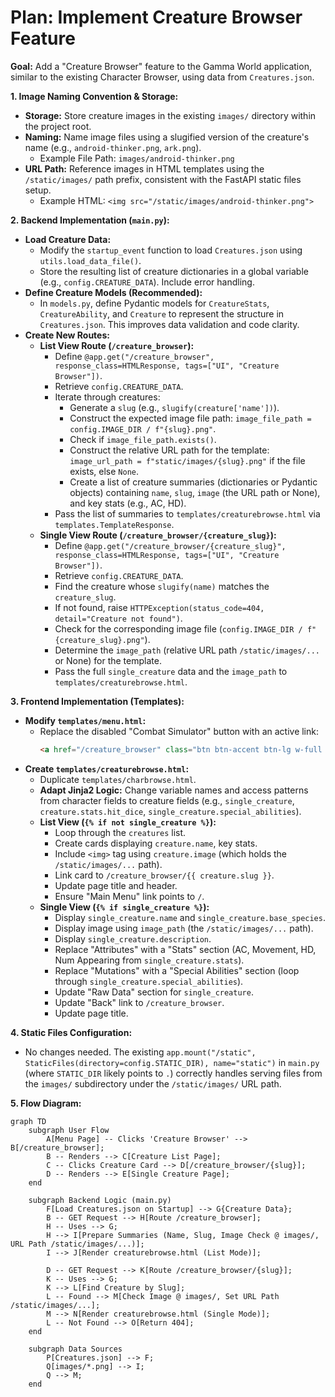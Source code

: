 # Plan: Implement Creature Browser Feature

**Goal:** Add a "Creature Browser" feature to the Gamma World application, similar to the existing Character Browser, using data from `Creatures.json`.

**1. Image Naming Convention & Storage:**

*   **Storage:** Store creature images in the existing `images/` directory within the project root.
*   **Naming:** Name image files using a slugified version of the creature's name (e.g., `android-thinker.png`, `ark.png`).
    *   Example File Path: `images/android-thinker.png`
*   **URL Path:** Reference images in HTML templates using the `/static/images/` path prefix, consistent with the FastAPI static files setup.
    *   Example HTML: `<img src="/static/images/android-thinker.png">`

**2. Backend Implementation (`main.py`):**

*   **Load Creature Data:**
    *   Modify the `startup_event` function to load `Creatures.json` using `utils.load_data_file()`.
    *   Store the resulting list of creature dictionaries in a global variable (e.g., `config.CREATURE_DATA`). Include error handling.
*   **Define Creature Models (Recommended):**
    *   In `models.py`, define Pydantic models for `CreatureStats`, `CreatureAbility`, and `Creature` to represent the structure in `Creatures.json`. This improves data validation and code clarity.
*   **Create New Routes:**
    *   **List View Route (`/creature_browser`):**
        *   Define `@app.get("/creature_browser", response_class=HTMLResponse, tags=["UI", "Creature Browser"])`.
        *   Retrieve `config.CREATURE_DATA`.
        *   Iterate through creatures:
            *   Generate a `slug` (e.g., `slugify(creature['name'])`).
            *   Construct the expected image file path: `image_file_path = config.IMAGE_DIR / f"{slug}.png"`.
            *   Check if `image_file_path.exists()`.
            *   Construct the relative URL path for the template: `image_url_path = f"static/images/{slug}.png"` if the file exists, else `None`.
            *   Create a list of creature summaries (dictionaries or Pydantic objects) containing `name`, `slug`, `image` (the URL path or None), and key stats (e.g., AC, HD).
        *   Pass the list of summaries to `templates/creaturebrowse.html` via `templates.TemplateResponse`.
    *   **Single View Route (`/creature_browser/{creature_slug}`):**
        *   Define `@app.get("/creature_browser/{creature_slug}", response_class=HTMLResponse, tags=["UI", "Creature Browser"])`.
        *   Retrieve `config.CREATURE_DATA`.
        *   Find the creature whose `slugify(name)` matches the `creature_slug`.
        *   If not found, raise `HTTPException(status_code=404, detail="Creature not found")`.
        *   Check for the corresponding image file (`config.IMAGE_DIR / f"{creature_slug}.png"`).
        *   Determine the `image_path` (relative URL path `/static/images/...` or None) for the template.
        *   Pass the full `single_creature` data and the `image_path` to `templates/creaturebrowse.html`.

**3. Frontend Implementation (Templates):**

*   **Modify `templates/menu.html`:**
    *   Replace the disabled "Combat Simulator" button with an active link:
        ```html
        <a href="/creature_browser" class="btn btn-accent btn-lg w-full max-w-xs">Creature Browser</a>
        ```
*   **Create `templates/creaturebrowse.html`:**
    *   Duplicate `templates/charbrowse.html`.
    *   **Adapt Jinja2 Logic:** Change variable names and access patterns from character fields to creature fields (e.g., `single_creature`, `creature.stats.hit_dice`, `single_creature.special_abilities`).
    *   **List View (`{% if not single_creature %}`):**
        *   Loop through the `creatures` list.
        *   Create cards displaying `creature.name`, key stats.
        *   Include `<img>` tag using `creature.image` (which holds the `/static/images/...` path).
        *   Link card to `/creature_browser/{{ creature.slug }}`.
        *   Update page title and header.
        *   Ensure "Main Menu" link points to `/`.
    *   **Single View (`{% if single_creature %}`):**
        *   Display `single_creature.name` and `single_creature.base_species`.
        *   Display image using `image_path` (the `/static/images/...` path).
        *   Display `single_creature.description`.
        *   Replace "Attributes" with a "Stats" section (AC, Movement, HD, Num Appearing from `single_creature.stats`).
        *   Replace "Mutations" with a "Special Abilities" section (loop through `single_creature.special_abilities`).
        *   Update "Raw Data" section for `single_creature`.
        *   Update "Back" link to `/creature_browser`.
        *   Update page title.

**4. Static Files Configuration:**

*   No changes needed. The existing `app.mount("/static", StaticFiles(directory=config.STATIC_DIR), name="static")` in `main.py` (where `STATIC_DIR` likely points to `.`) correctly handles serving files from the `images/` subdirectory under the `/static/images/` URL path.

**5. Flow Diagram:**

```mermaid
graph TD
    subgraph User Flow
        A[Menu Page] -- Clicks 'Creature Browser' --> B[/creature_browser];
        B -- Renders --> C[Creature List Page];
        C -- Clicks Creature Card --> D[/creature_browser/{slug}];
        D -- Renders --> E[Single Creature Page];
    end

    subgraph Backend Logic (main.py)
        F[Load Creatures.json on Startup] --> G{Creature Data};
        B -- GET Request --> H[Route /creature_browser];
        H -- Uses --> G;
        H --> I[Prepare Summaries (Name, Slug, Image Check @ images/, URL Path /static/images/...)];
        I --> J[Render creaturebrowse.html (List Mode)];

        D -- GET Request --> K[Route /creature_browser/{slug}];
        K -- Uses --> G;
        K --> L[Find Creature by Slug];
        L -- Found --> M[Check Image @ images/, Set URL Path /static/images/...];
        M --> N[Render creaturebrowse.html (Single Mode)];
        L -- Not Found --> O[Return 404];
    end

    subgraph Data Sources
        P[Creatures.json] --> F;
        Q[images/*.png] --> I;
        Q --> M;
    end